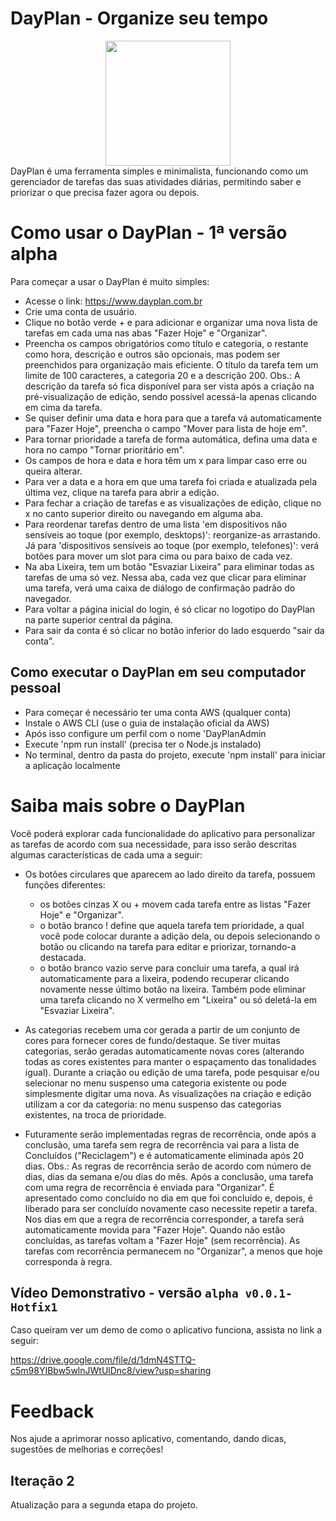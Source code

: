 # DayPlan - Organize seu tempo
<div align='center'><img src="https://github.com/user-attachments/assets/7d7570ce-0356-4114-b15e-4dafaf5a6c6e" width="200px" style='margin: auto;' /></div>
DayPlan é uma ferramenta simples e minimalista, funcionando como um gerenciador de tarefas das suas atividades diárias, permitindo saber e priorizar o que precisa fazer agora ou depois.

   
# Como usar o DayPlan - 1ª versão alpha

Para começar a usar o DayPlan é muito simples:

  - Acesse o link: https://www.dayplan.com.br 
  - Crie uma conta de usuário.
  - Clique no botão verde + e para adicionar e organizar uma nova lista de tarefas em cada uma nas abas "Fazer Hoje" e "Organizar".
  - Preencha os campos obrigatórios como título e categoria, o restante como hora, descrição e outros são opcionais, mas podem ser preenchidos para organização mais eficiente. 
    O título da tarefa tem um limite de 100 caracteres, a categoria 20 e a descrição 200. Obs.: A descrição da tarefa só fica disponível para ser vista após a criação na pré-visualização de edição, sendo possível acessá-la apenas clicando em cima da tarefa.
  - Se quiser definir uma data e hora para que a tarefa vá automaticamente para "Fazer Hoje", preencha o campo "Mover para lista de hoje em".
  - Para tornar prioridade a tarefa de forma automática, defina uma data e hora no campo "Tornar prioritário em".
  - Os campos de hora e data e hora têm um x para limpar caso erre ou queira alterar.
  - Para ver a data e a hora em que uma tarefa foi criada e atualizada pela última vez, clique na tarefa para abrir a edição.
  - Para fechar a criação de tarefas e as visualizações de edição, clique no x no canto superior direito ou navegando em alguma aba.
  - Para reordenar tarefas dentro de uma lista 'em dispositivos não sensíveis ao toque (por exemplo, desktops)': reorganize-as arrastando. Já para 'dispositivos sensíveis ao toque (por exemplo, telefones)': verá botões para mover um slot para cima ou para baixo de cada vez.
  - Na aba Lixeira, tem um botão "Esvaziar Lixeira" para eliminar todas as tarefas de uma só vez. Nessa aba, cada vez que clicar para eliminar uma tarefa, verá uma caixa de diálogo de confirmação padrão do navegador.
  - Para voltar a página inicial do login, é só clicar no logotipo do DayPlan na parte superior central da página.
  - Para sair da conta é só clicar no botão inferior do lado esquerdo "sair da conta".

## Como executar o DayPlan em seu computador pessoal 

  - Para começar é necessário ter uma conta AWS (qualquer conta)
  - Instale o AWS CLI (use o guia de instalação oficial da AWS)  
  - Após isso configure um perfil com o nome 'DayPlanAdmin
  - Execute 'npm run install' (precisa ter o Node.js instalado)
  - No terminal, dentro da pasta do projeto, execute 'npm install' para iniciar a aplicação localmente
 
# Saiba mais sobre o DayPlan

Você poderá explorar cada funcionalidade do aplicativo para personalizar as tarefas de acordo com sua necessidade, para isso serão descritas algumas características de cada uma a seguir:

  - Os botões circulares que aparecem ao lado direito da tarefa, possuem funções diferentes:
    - os botões cinzas X ou + movem cada tarefa entre as listas "Fazer Hoje" e "Organizar".
    - o botão branco ! define que aquela tarefa tem prioridade, a qual você pode colocar durante a adição dela, ou depois selecionando o botão ou clicando na tarefa para editar e priorizar, tornando-a destacada.
    - o botão branco vazio serve para concluir uma tarefa, a qual irá automaticamente para a lixeira, podendo recuperar clicando novamente nesse último botão na lixeira. Também pode eliminar uma tarefa clicando no X vermelho em "Lixeira" ou só deletá-la em "Esvaziar Lixeira".

  - As categorias recebem uma cor gerada a partir de um conjunto de cores para fornecer cores de fundo/destaque. Se tiver muitas categorias, serão geradas automaticamente novas cores (alterando todas as cores existentes para manter o espaçamento das tonalidades igual). 
Durante a criação ou edição de uma tarefa, pode pesquisar e/ou selecionar no menu suspenso uma categoria existente ou pode simplesmente digitar uma nova. As visualizações na criação e edição utilizam a cor da categoria: no menu suspenso das categorias existentes, na troca de prioridade.

  - Futuramente serão implementadas regras de recorrência, onde após a conclusão, uma tarefa sem regra de recorrência vai para a lista de Concluídos ("Reciclagem") e é automaticamente eliminada após 20 dias. 
  Obs.: As regras de recorrência serão de acordo com número de dias, dias da semana e/ou dias do mês. Após a conclusão, uma tarefa com uma regra de recorrência é enviada para "Organizar". 
É apresentado como concluído no dia em que foi concluído e, depois, é liberado para ser concluído novamente caso necessite repetir a tarefa. Nos dias em que a regra de recorrência corresponder, a tarefa será automaticamente movida para "Fazer Hoje".
Quando não estão concluídas, as tarefas voltam a "Fazer Hoje" (sem recorrência). As tarefas com recorrência permanecem no "Organizar", a menos que hoje corresponda à regra.


## Vídeo Demonstrativo - versão `alpha v0.0.1-Hotfix1`

Caso queiram ver um demo de como o aplicativo funciona, assista no link a seguir: 

https://drive.google.com/file/d/1dmN4STTQ-c5m98YIBbw5wlnJWtUlDnc8/view?usp=sharing

# Feedback

Nos ajude a aprimorar nosso aplicativo, comentando, dando dicas, sugestões de melhorias e correções!

## Iteração 2
Atualização para a segunda etapa do projeto.
